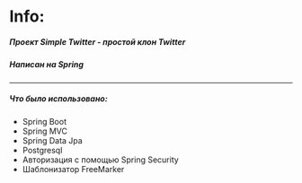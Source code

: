 # Info:
##### Проект *Simple Twitter* - простой клон Twitter
##### Написан на *Spring*

***

##### Что было использовано:
- Spring Boot
- Spring MVC
- Spring Data Jpa
- Postgresql
- Авторизация с помощью Spring Security
- Шаблонизатор FreeMarker
